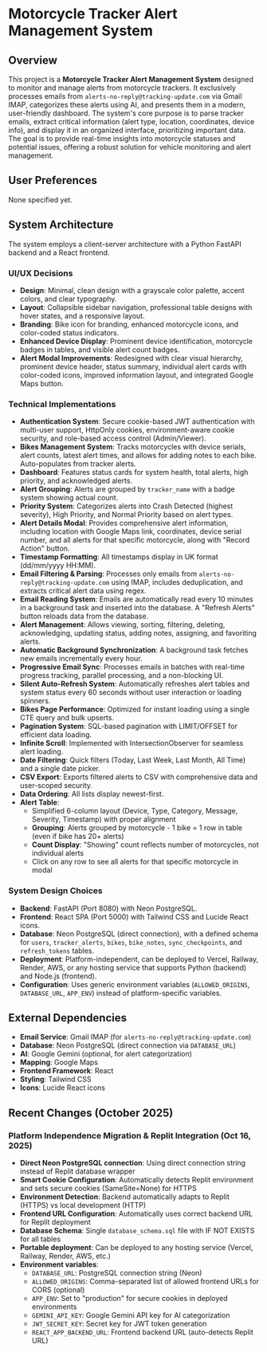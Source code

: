 # Motorcycle Tracker Alert Management System

## Overview
This project is a **Motorcycle Tracker Alert Management System** designed to monitor and manage alerts from motorcycle trackers. It exclusively processes emails from `alerts-no-reply@tracking-update.com` via Gmail IMAP, categorizes these alerts using AI, and presents them in a modern, user-friendly dashboard. The system's core purpose is to parse tracker emails, extract critical information (alert type, location, coordinates, device info), and display it in an organized interface, prioritizing important data. The goal is to provide real-time insights into motorcycle statuses and potential issues, offering a robust solution for vehicle monitoring and alert management.

## User Preferences
None specified yet.

## System Architecture
The system employs a client-server architecture with a Python FastAPI backend and a React frontend.

### UI/UX Decisions
- **Design**: Minimal, clean design with a grayscale color palette, accent colors, and clear typography.
- **Layout**: Collapsible sidebar navigation, professional table designs with hover states, and a responsive layout.
- **Branding**: Bike icon for branding, enhanced motorcycle icons, and color-coded status indicators.
- **Enhanced Device Display**: Prominent device identification, motorcycle badges in tables, and visible alert count badges.
- **Alert Modal Improvements**: Redesigned with clear visual hierarchy, prominent device header, status summary, individual alert cards with color-coded icons, improved information layout, and integrated Google Maps button.

### Technical Implementations
- **Authentication System**: Secure cookie-based JWT authentication with multi-user support, HttpOnly cookies, environment-aware cookie security, and role-based access control (Admin/Viewer).
- **Bikes Management System**: Tracks motorcycles with device serials, alert counts, latest alert times, and allows for adding notes to each bike. Auto-populates from tracker alerts.
- **Dashboard**: Features status cards for system health, total alerts, high priority, and acknowledged alerts.
- **Alert Grouping**: Alerts are grouped by `tracker_name` with a badge system showing actual count.
- **Priority System**: Categorizes alerts into Crash Detected (highest severity), High Priority, and Normal Priority based on alert types.
- **Alert Details Modal**: Provides comprehensive alert information, including location with Google Maps link, coordinates, device serial number, and all alerts for that specific motorcycle, along with "Record Action" button.
- **Timestamp Formatting**: All timestamps display in UK format (dd/mm/yyyy HH:MM).
- **Email Filtering & Parsing**: Processes only emails from `alerts-no-reply@tracking-update.com` using IMAP, includes deduplication, and extracts critical alert data using regex.
- **Email Reading System**: Emails are automatically read every 10 minutes in a background task and inserted into the database. A "Refresh Alerts" button reloads data from the database.
- **Alert Management**: Allows viewing, sorting, filtering, deleting, acknowledging, updating status, adding notes, assigning, and favoriting alerts.
- **Automatic Background Synchronization**: A background task fetches new emails incrementally every hour.
- **Progressive Email Sync**: Processes emails in batches with real-time progress tracking, parallel processing, and a non-blocking UI.
- **Silent Auto-Refresh System**: Automatically refreshes alert tables and system status every 60 seconds without user interaction or loading spinners.
- **Bikes Page Performance**: Optimized for instant loading using a single CTE query and bulk upserts.
- **Pagination System**: SQL-based pagination with LIMIT/OFFSET for efficient data loading.
- **Infinite Scroll**: Implemented with IntersectionObserver for seamless alert loading.
- **Date Filtering**: Quick filters (Today, Last Week, Last Month, All Time) and a single date picker.
- **CSV Export**: Exports filtered alerts to CSV with comprehensive data and user-scoped security.
- **Data Ordering**: All lists display newest-first.
- **Alert Table**: 
    - Simplified 6-column layout (Device, Type, Category, Message, Severity, Timestamp) with proper alignment
    - **Grouping**: Alerts grouped by motorcycle - 1 bike = 1 row in table (even if bike has 20+ alerts)
    - **Count Display**: "Showing" count reflects number of motorcycles, not individual alerts
    - Click on any row to see all alerts for that specific motorcycle in modal

### System Design Choices
- **Backend**: FastAPI (Port 8080) with Neon PostgreSQL.
- **Frontend**: React SPA (Port 5000) with Tailwind CSS and Lucide React icons.
- **Database**: Neon PostgreSQL (direct connection), with a defined schema for `users`, `tracker_alerts`, `bikes`, `bike_notes`, `sync_checkpoints`, and `refresh_tokens` tables.
- **Deployment**: Platform-independent, can be deployed to Vercel, Railway, Render, AWS, or any hosting service that supports Python (backend) and Node.js (frontend).
- **Configuration**: Uses generic environment variables (`ALLOWED_ORIGINS`, `DATABASE_URL`, `APP_ENV`) instead of platform-specific variables.

## External Dependencies
- **Email Service**: Gmail IMAP (for `alerts-no-reply@tracking-update.com`)
- **Database**: Neon PostgreSQL (direct connection via `DATABASE_URL`)
- **AI**: Google Gemini (optional, for alert categorization)
- **Mapping**: Google Maps
- **Frontend Framework**: React
- **Styling**: Tailwind CSS
- **Icons**: Lucide React icons

## Recent Changes (October 2025)
### Platform Independence Migration & Replit Integration (Oct 16, 2025)
- **Direct Neon PostgreSQL connection**: Using direct connection string instead of Replit database wrapper
- **Smart Cookie Configuration**: Automatically detects Replit environment and sets secure cookies (SameSite=None) for HTTPS
- **Environment Detection**: Backend automatically adapts to Replit (HTTPS) vs local development (HTTP)
- **Frontend URL Configuration**: Automatically uses correct backend URL for Replit deployment
- **Database Schema**: Single `database_schema.sql` file with IF NOT EXISTS for all tables
- **Portable deployment**: Can be deployed to any hosting service (Vercel, Railway, Render, AWS, etc.)
- **Environment variables**:
  - `DATABASE_URL`: PostgreSQL connection string (Neon)
  - `ALLOWED_ORIGINS`: Comma-separated list of allowed frontend URLs for CORS (optional)
  - `APP_ENV`: Set to "production" for secure cookies in deployed environments
  - `GEMINI_API_KEY`: Google Gemini API key for AI categorization
  - `JWT_SECRET_KEY`: Secret key for JWT token generation
  - `REACT_APP_BACKEND_URL`: Frontend backend URL (auto-detects Replit URL)